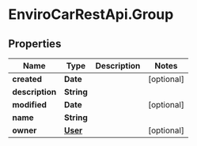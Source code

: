 # EnviroCarRestApi.Group

## Properties
Name | Type | Description | Notes
------------ | ------------- | ------------- | -------------
**created** | **Date** |  | [optional] 
**description** | **String** |  | 
**modified** | **Date** |  | [optional] 
**name** | **String** |  | 
**owner** | [**User**](User.md) |  | [optional] 
